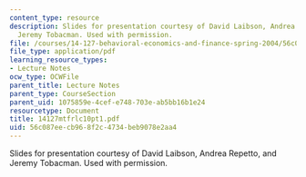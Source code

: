 ```yaml
---
content_type: resource
description: Slides for presentation courtesy of David Laibson, Andrea Repetto, and
  Jeremy Tobacman. Used with permission.
file: /courses/14-127-behavioral-economics-and-finance-spring-2004/56c087eecb968f2c4734beb9078e2aa4_14127mtfrlc10pt1.pdf
file_type: application/pdf
learning_resource_types:
- Lecture Notes
ocw_type: OCWFile
parent_title: Lecture Notes
parent_type: CourseSection
parent_uid: 1075859e-4cef-e748-703e-ab5bb16b1e24
resourcetype: Document
title: 14127mtfrlc10pt1.pdf
uid: 56c087ee-cb96-8f2c-4734-beb9078e2aa4
---
```

Slides for presentation courtesy of David Laibson, Andrea Repetto, and Jeremy Tobacman. Used with permission.

